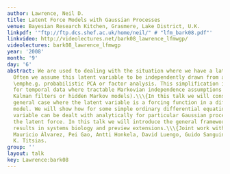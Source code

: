 ```yaml
---
author: Lawrence, Neil D.
title: Latent Force Models with Gaussian Processes
venue: Bayesian Research Kitchen, Grasmere, Lake District, U.K.
linkpdf: '"ftp://ftp.dcs.shef.ac.uk/home/neil/" # "lfm_bark08.pdf"'
linkvideo: http://videolectures.net/bark08_lawrence_lfmwgp/
videolectures: bark08_lawrence_lfmwgp
year: '2008'
month: '9'
day: '6'
abstract: We are used to dealing with the situation where we have a latent variable.
  Often we assume this latent variable to be independently drawn from a distribution,
  \emphe.g. probabilistic PCA or factor analysis. This simplification is often extended
  for temporal data where tractable Markovian independence assumptions are used (\emphe.g.
  Kalman filters or hidden Markov models).\\\{In this talk we will consider the more
  general case where the latent variable is a forcing function in a differential equation
  model. We will show how for some simple ordinary differential equations the latent
  variable can be dealt with analytically for particular Gaussian process priors over
  the latent force. In this talk we will introduce the general framework, present
  results in systems biology and preview extensions.\\\{Joint work with Magnus Rattray,
  Mauricio Álvarez, Pei Gao, Antti Honkela, David Luengo, Guido Sanguinetti and Michalis
  K. Titsias.
group: ''
layout: talk
key: Lawrence:bark08
---
```

